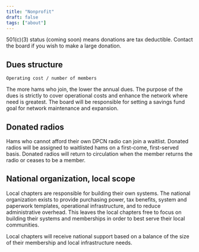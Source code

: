 ```yaml
---
title: "Nonprofit"
draft: false
tags: ["about"]
---
```


501(c)(3) status (coming soon) means donations are tax deductible. Contact the board if you wish to make a large donation.

<!--more-->

## Dues structure

`Operating cost / number of members`

The more hams who join, the lower the annual dues. The purpose of the dues is strictly to cover operational costs and enhance the network where need is greatest. The board will be responsible for setting a savings fund goal for network maintenance and expansion.

## Donated radios

Hams who cannot afford their own DPCN radio can join a waitlist. Donated radios will be assigned to waitlisted hams on a first-come, first-served basis. Donated radios will return to circulation when the member returns the radio or ceases to be a member.

## National organization, local scope

Local chapters are responsible for building their own systems. The national organization exists to provide purchasing power, tax benefits, system and paperwork templates, operational infrastructure, and to reduce administrative overhead. This leaves the local chapters free to focus on building their systems and memberships in order to best serve their local communities.

Local chapters will receive national support based on a balance of the size of their membership and local infrastructure needs.